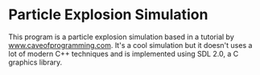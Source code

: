 # Particle Explosion Simulation

This program is a particle explosion simulation based in a tutorial by www.caveofprogramming.com. It's a cool simulation but it doesn't uses a lot of modern C++ techniques and is implemented using SDL 2.0, a C graphics library.
